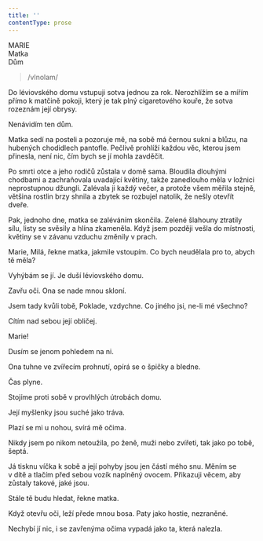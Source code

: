 ```yaml
---
title: ''
contentType: prose
---
```


MARIE  
Matka  
Dům

> /vlnolam/

Do léviovského domu vstupuji sotva jednou za rok. Nerozhlížím se a mířím přímo k matčině pokoji, který je tak plný cigaretového kouře, že sotva rozeznám její obrysy.

Nenávidím ten dům.

Matka sedí na posteli a pozoruje mě, na sobě má černou sukni a blůzu, na hubených chodidlech pantofle. Pečlivě prohlíží každou věc, kterou jsem přinesla, není nic, čím bych se jí mohla zavděčit.

Po smrti otce a jeho rodičů zůstala v domě sama. Bloudila dlouhými chodbami a zachraňovala uvadající květiny, takže zanedlouho měla v ložnici neprostupnou džungli. Zalévala ji každý večer, a protože všem měřila stejně, většina rostlin brzy shnila a zbytek se rozbujel natolik, že nešly otevřít dveře.

Pak, jednoho dne, matka se zaléváním skončila. Zelené šlahouny ztratily sílu, listy se svěsily a hlína zkameněla. Když jsem později vešla do místnosti, květiny se v závanu vzduchu změnily v prach.

Marie, Milá, řekne matka, jakmile vstoupím. Co bych neudělala pro to, abych tě měla?

Vyhýbám se jí. Je duší léviovského domu.

Zavřu oči. Ona se nade mnou skloní.

Jsem tady kvůli tobě, Poklade, vzdychne. Co jiného jsi, ne-li mé všechno?

Cítím nad sebou její obličej.

Marie!

Dusím se jenom pohledem na ni.

Ona tuhne ve zvířecím prohnutí, opírá se o špičky a bledne.

Čas plyne.

Stojíme proti sobě v provlhlých útrobách domu.

Její myšlenky jsou suché jako tráva.

Plazí se mi u nohou, svírá mě očima.

Nikdy jsem po nikom netoužila, po ženě, muži nebo zvířeti, tak jako po tobě, šeptá.

Já tisknu víčka k sobě a její pohyby jsou jen částí mého snu. Měním se v dítě a tlačím před sebou vozík naplněný ovocem. Přikazuji věcem, aby zůstaly takové, jaké jsou.

Stále tě budu hledat, řekne matka.

Když otevřu oči, leží přede mnou bosa. Paty jako hostie, nezraněné.

Nechybí jí nic, i se zavřenýma očima vypadá jako ta, která nalezla.
